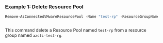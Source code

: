 ### Example 1: Delete Resource Pool
```powershell
Remove-AzConnectedVMwareResourcePool -Name "test-rp" -ResourceGroupName "azcli-test-rg" -SubscriptionId "204898ee-cd13-4332-b9d4-55ca5c25496d"
```

```output
```

This command delete a Resource Pool named `test-rp` from a resource group named `azcli-test-rg`.